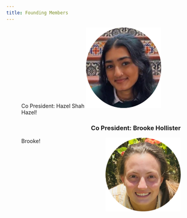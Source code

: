 ```yaml
---
title: Founding Members
---
```

<figure>
  Co President: Hazel Shah
  <img src="/assets/circleFoundingMembers/hazel.png" alt="drawing" width="200"/>
  <figcaption>Hazel!</figcaption>
</figure>

<figure>
  <h3 style="text-align:right;">Co President: Brooke Hollister</h3>
  <img align= "right" src="/assets/circleFoundingMembers/brooke.png" alt="drawing" width="200"/>
  <figcaption>Brooke!</figcaption>
</figure>

